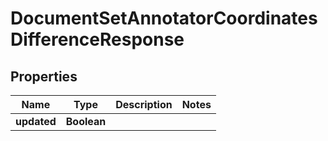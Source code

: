 

# DocumentSetAnnotatorCoordinatesDifferenceResponse


## Properties

| Name | Type | Description | Notes |
|------------ | ------------- | ------------- | -------------|
|**updated** | **Boolean** |  |  |



